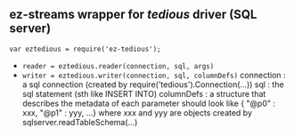 ## ez-streams wrapper for _tedious_ driver (SQL server)

`var eztedious = require('ez-tedious');`

* `reader = eztedious.reader(connection, sql, args)`   
* `writer = eztedious.writer(connection, sql, columnDefs)`
connection : a sql connection (created by require('tedious').Connection(...))
sql : the sql statement (sth like INSERT INTO)
columnDefs : a structure that describes the metadata of each parameter
  should look like { "@p0" : xxx, "@p1" : yyy, ...} where xxx and yyy are objects created 
by sqlserver.readTableSchema(...)
